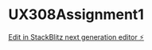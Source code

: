 # UX308Assignment1

[Edit in StackBlitz next generation editor ⚡️](https://stackblitz.com/~/github.com/Rphamily/UX308Assignment1)